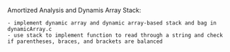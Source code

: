 Amortized Analysis and Dynamis Array Stack:

	- implement dynamic array and dynamic array-based stack and bag in dynamicArray.c
	- use stack to implement function to read through a string and check if parentheses, braces, and brackets are balanced